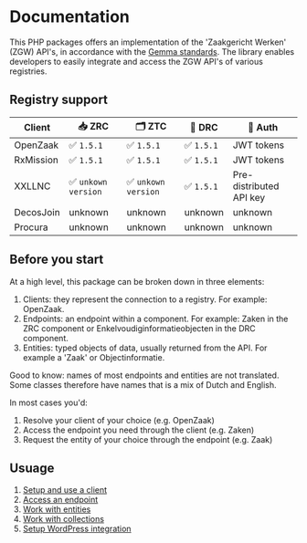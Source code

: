 # Documentation

This PHP packages offers an implementation of the 'Zaakgericht Werken' (ZGW) API's, in accordance with the [Gemma standards](https://vng-realisatie.github.io/gemma-zaken/standaard/). The library enables developers to easily integrate and access the ZGW API's of various registries.

## Registry support

| Client | 📥 ZRC | 🗂️ ZTC | 📄 DRC | 🔐 Auth |
|--|--|--|--|--|
| OpenZaak | ✅ `1.5.1` | ✅ `1.5.1` | ✅ `1.5.1` | JWT tokens |
| RxMission | ✅ `1.5.1` | ✅ `1.5.1` | ✅ `1.5.1` | JWT tokens |
| XXLLNC | ✅ `unkown version` | ✅ `unkown version` | ✅ `1.5.1` | Pre-distributed API key |
| DecosJoin | unknown | unknown | unknown | unknown |
| Procura | unknown | unknown | unknown |unknown |

## Before you start

At a high level, this package can be broken down in three elements:

1. Clients: they represent the connection to a registry. For example: OpenZaak.
2. Endpoints: an endpoint within a component. For example: Zaken in the ZRC component or Enkelvoudiginformatieobjecten in the DRC component.
3. Entities: typed objects of data, usually returned from the API. For example a 'Zaak' or Objectinformatie.

Good to know: names of most endpoints and entities are not translated. Some classes therefore have names that is a mix of Dutch and English. 

In most cases you'd:
1. Resolve your client of your choice (e.g. OpenZaak)
2. Access the endpoint you need through the client (e.g. Zaken)
3. Request the entity of your choice through the endpoint (e.g. Zaak)

## Usuage

1. [Setup and use a client](clients.md)
2. [Access an endpoint](endpoints.md)
3. [Work with entities](entities.md)
4. [Work with collections](collections.md)
5. [Setup WordPress integration](wordpress.md)